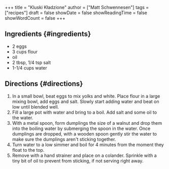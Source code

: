 +++
title = "Kluski Kładzione"
author = ["Matt Schwennesen"]
tags = ["recipes"]
draft = false
showDate = false
showReadingTime = false
showWordCount = false
+++

## Ingredients {#ingredients}

-   2 eggs
-   3 cups flour
-   oil
-   2 tbsp, 1/4 tsp salt
-   1-1/4 cups water


## Directions {#directions}

1.  In a small bowl, beat eggs to mix yolks and white. Place flour in a large
    mixing bowl, add eggs and salt. Slowly start adding water and beat on low
    until blended well.
2.  Fill a large pot with water and bring to a boil. Add salt and some oil to the
    water.
3.  With a metal spoon, form dumplings the size of a walnut and drop them into
    the boiling water by submerging the spoon in the water. Once dumplings are
    dropped, with a wooden spoon gently stir the water to make sure the dumplings
    aren't sticking together.
4.  Turn water to a low simmer and boil for 4 minutes from the moment they float
    to the top.
5.  Remove with a hand strainer and place on a colander. Sprinkle with a tiny bit
    of oil to prevent from sticking, if not serving right away.
